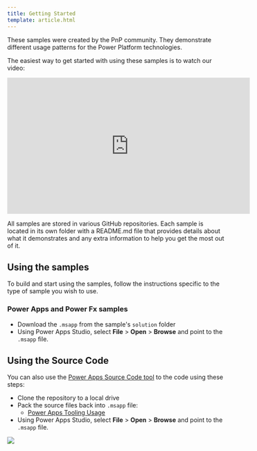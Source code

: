 ```yaml
---
title: Getting Started
template: article.html
---
```


These samples were created by the PnP community. They demonstrate different usage patterns for the Power Platform technologies.

The easiest way to get started with using these samples is to watch our video:

<iframe width="560" height="315" src="https://www.youtube.com/embed/znjWIRGbzzw" title="YouTube video player" frameborder="0" allow="accelerometer; autoplay; clipboard-write; encrypted-media; gyroscope; picture-in-picture" allowfullscreen></iframe>

All samples are stored in various GitHub repositories. Each sample is located in its own folder with a README.md file that provides details about what it demonstrates and any extra information to help you get the most out of it.

## Using the samples

To build and start using the samples, follow the instructions specific to the type of sample you wish to use.


### Power Apps and Power Fx samples

* Download the `.msapp` from the sample's `solution` folder
* Using Power Apps Studio, select **File** > **Open** > **Browse** and point to the `.msapp` file.

## Using the Source Code

You can also use the [Power Apps Source Code tool](https://github.com/microsoft/PowerApps-Language-Tooling) to the code using these steps:

* Clone the repository to a local drive
* Pack the source files back into `.msapp` file:
  * [Power Apps Tooling Usage](https://github.com/microsoft/PowerApps-Language-Tooling)
* Using Power Apps Studio, select **File** > **Open** > **Browse** and point to the `.msapp` file.


<img src="https://telemetry.sharepointpnp.com/powerplatform-samples/docs/gettingstarted" />